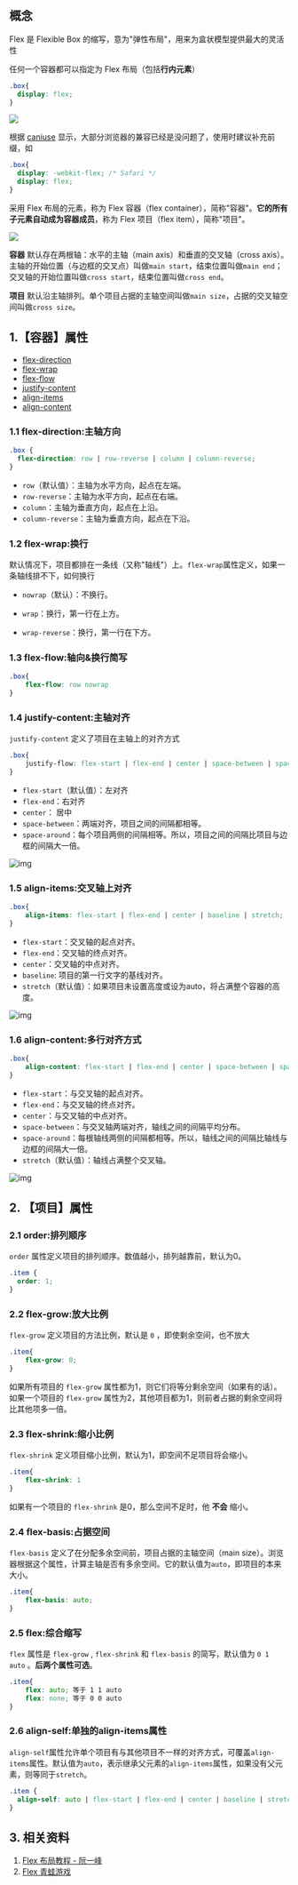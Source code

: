 ## 概念

Flex 是 Flexible Box 的缩写，意为"弹性布局"，用来为盒状模型提供最大的灵活性

任何一个容器都可以指定为 Flex 布局（包括**行内元素**）

```css
.box{
  display: flex;
}
```

<img src="./pic/09-01.png">

根据 [caniuse](https://caniuse.com/) 显示，大部分浏览器的兼容已经是没问题了，使用时建议补充前缀，如

```css
.box{
  display: -webkit-flex; /* Safari */
  display: flex;
}
```

采用 Flex 布局的元素，称为 Flex 容器（flex container），简称"容器"。**它的所有子元素自动成为容器成员**，称为 Flex 项目（flex item），简称"项目"。

<img src="./pic/09-02.png">

**容器** 默认存在两根轴：水平的主轴（main axis）和垂直的交叉轴（cross axis）。主轴的开始位置（与边框的交叉点）叫做`main start`，结束位置叫做`main end`；交叉轴的开始位置叫做`cross start`，结束位置叫做`cross end`。

**项目** 默认沿主轴排列。单个项目占据的主轴空间叫做`main size`，占据的交叉轴空间叫做`cross size`。

## 1.【容器】属性

- [flex-direction](#11-flex-direction主轴方向) 
- [flex-wrap](#12-flex-wrap换行) 
- [flex-flow](#13-flex-flow轴向&换行简写) 
- [justify-content](#14-justify-content主轴对齐) 
- [align-items](#15-align-items交叉轴上对齐) 
- [align-content](#16-align-content多行对齐方式) 

### 1.1 flex-direction:主轴方向

```css
.box {
  flex-direction: row | row-reverse | column | column-reverse;
}
```

- `row`（默认值）：主轴为水平方向，起点在左端。
- `row-reverse`：主轴为水平方向，起点在右端。
- `column`：主轴为垂直方向，起点在上沿。
- `column-reverse`：主轴为垂直方向，起点在下沿。

### 1.2 flex-wrap:换行

默认情况下，项目都排在一条线（又称"轴线"）上。`flex-wrap`属性定义，如果一条轴线排不下，如何换行

- `nowrap`（默认）：不换行。

- `wrap`：换行，第一行在上方。

- `wrap-reverse`：换行，第一行在下方。

### 1.3 flex-flow:轴向&换行简写

```css
.box{
	flex-flow: row nowrap
}
```

### 1.4 justify-content:主轴对齐

`justify-content` 定义了项目在主轴上的对齐方式

```css
.box{
	justify-flow: flex-start | flex-end | center | space-between | space-around;
}
```

- `flex-start`（默认值）：左对齐
- `flex-end`：右对齐
- `center`： 居中
- `space-between`：两端对齐，项目之间的间隔都相等。
- `space-around`：每个项目两侧的间隔相等。所以，项目之间的间隔比项目与边框的间隔大一倍。

![img](D:\MyCode\CSS-Notes\01-CSS基础\pic\09-03.png)

### 1.5 align-items:交叉轴上对齐

```css
.box{
	align-items: flex-start | flex-end | center | baseline | stretch;
}
```

- `flex-start`：交叉轴的起点对齐。
- `flex-end`：交叉轴的终点对齐。
- `center`：交叉轴的中点对齐。
- `baseline`: 项目的第一行文字的基线对齐。
- `stretch`（默认值）：如果项目未设置高度或设为auto，将占满整个容器的高度。

![img](D:\MyCode\CSS-Notes\01-CSS基础\pic\09-04.png)

### 1.6 align-content:多行对齐方式

```css
.box{
    align-content: flex-start | flex-end | center | space-between | space-around | stretch
}
```

- `flex-start`：与交叉轴的起点对齐。
- `flex-end`：与交叉轴的终点对齐。
- `center`：与交叉轴的中点对齐。
- `space-between`：与交叉轴两端对齐，轴线之间的间隔平均分布。
- `space-around`：每根轴线两侧的间隔都相等。所以，轴线之间的间隔比轴线与边框的间隔大一倍。
- `stretch`（默认值）：轴线占满整个交叉轴。

![img](D:\MyCode\CSS-Notes\01-CSS基础\pic\09-05.png)

## 2. 【项目】属性

### 2.1 order:排列顺序

`order` 属性定义项目的排列顺序。数值越小，排列越靠前，默认为0。

```css
.item {
  order: 1;
}
```

### 2.2 flex-grow:放大比例

`flex-grow` 定义项目的方法比例，默认是 `0` ，即使剩余空间，也不放大

```css
.item{
	flex-grow: 0;
}
```

如果所有项目的 `flex-grow` 属性都为1，则它们将等分剩余空间（如果有的话）。如果一个项目的 `flex-grow` 属性为2，其他项目都为1，则前者占据的剩余空间将比其他项多一倍。

### 2.3 flex-shrink:缩小比例

`flex-shrink` 定义项目缩小比例，默认为1，即空间不足项目将会缩小。

```css
.item{
    flex-shrink: 1
}
```

如果有一个项目的 `flex-shrink` 是0，那么空间不足时，他 **不会** 缩小。

### 2.4 flex-basis:占据空间

`flex-basis` 定义了在分配多余空间前，项目占据的主轴空间（main size）。浏览器根据这个属性，计算主轴是否有多余空间。它的默认值为`auto`，即项目的本来大小。

```css
.item{
    flex-basis: auto;
}
```

### 2.5 flex:综合缩写

`flex` 属性是 `flex-grow` , `flex-shrink`  和  `flex-basis` 的简写，默认值为 `0 1 auto` 。**后两个属性可选**。

```css
.item{
    flex: auto; 等于 1 1 auto
    flex: none; 等于 0 0 auto
}
```

### 2.6 align-self:单独的align-items属性

`align-self`属性允许单个项目有与其他项目不一样的对齐方式，可覆盖`align-items`属性。默认值为`auto`，表示继承父元素的`align-items`属性，如果没有父元素，则等同于`stretch`。

```css
.item {
  align-self: auto | flex-start | flex-end | center | baseline | stretch;
}
```

 ## 3. 相关资料

1. [Flex 布局教程 - 阮一峰](http://www.ruanyifeng.com/blog/2015/07/flex-grammar.html)
2. [Flex 青蛙游戏](https://flexboxfroggy.com/#zh-cn)
